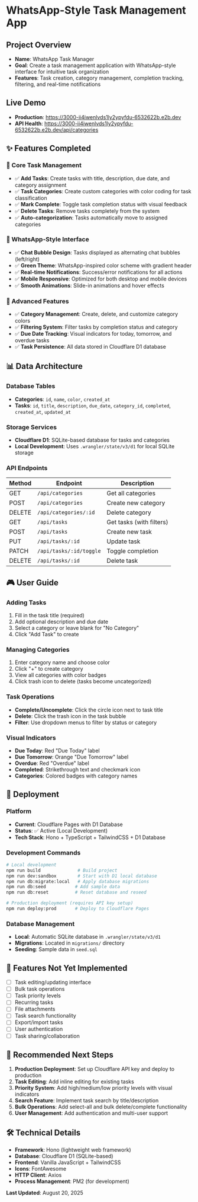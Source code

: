 # WhatsApp-Style Task Management App

## Project Overview
- **Name**: WhatsApp Task Manager
- **Goal**: Create a task management application with WhatsApp-style interface for intuitive task organization
- **Features**: Task creation, category management, completion tracking, filtering, and real-time notifications

## Live Demo
- **Production**: https://3000-ii4iwenlvds1ly2ypyfdu-6532622b.e2b.dev
- **API Health**: https://3000-ii4iwenlvds1ly2ypyfdu-6532622b.e2b.dev/api/categories

## ✨ Features Completed

### 🎯 Core Task Management
- ✅ **Add Tasks**: Create tasks with title, description, due date, and category assignment
- ✅ **Task Categories**: Create custom categories with color coding for task classification
- ✅ **Mark Complete**: Toggle task completion status with visual feedback
- ✅ **Delete Tasks**: Remove tasks completely from the system
- ✅ **Auto-categorization**: Tasks automatically move to assigned categories

### 🎨 WhatsApp-Style Interface
- ✅ **Chat Bubble Design**: Tasks displayed as alternating chat bubbles (left/right)
- ✅ **Green Theme**: WhatsApp-inspired color scheme with gradient header
- ✅ **Real-time Notifications**: Success/error notifications for all actions
- ✅ **Mobile Responsive**: Optimized for both desktop and mobile devices
- ✅ **Smooth Animations**: Slide-in animations and hover effects

### 🔧 Advanced Features
- ✅ **Category Management**: Create, delete, and customize category colors
- ✅ **Filtering System**: Filter tasks by completion status and category
- ✅ **Due Date Tracking**: Visual indicators for today, tomorrow, and overdue tasks
- ✅ **Task Persistence**: All data stored in Cloudflare D1 database

## 📊 Data Architecture

### Database Tables
- **Categories**: `id`, `name`, `color`, `created_at`
- **Tasks**: `id`, `title`, `description`, `due_date`, `category_id`, `completed`, `created_at`, `updated_at`

### Storage Services
- **Cloudflare D1**: SQLite-based database for tasks and categories
- **Local Development**: Uses `.wrangler/state/v3/d1` for local SQLite storage

### API Endpoints
| Method | Endpoint | Description |
|--------|----------|-------------|
| GET | `/api/categories` | Get all categories |
| POST | `/api/categories` | Create new category |
| DELETE | `/api/categories/:id` | Delete category |
| GET | `/api/tasks` | Get tasks (with filters) |
| POST | `/api/tasks` | Create new task |
| PUT | `/api/tasks/:id` | Update task |
| PATCH | `/api/tasks/:id/toggle` | Toggle completion |
| DELETE | `/api/tasks/:id` | Delete task |

## 🎮 User Guide

### Adding Tasks
1. Fill in the task title (required)
2. Add optional description and due date
3. Select a category or leave blank for "No Category"
4. Click "Add Task" to create

### Managing Categories
1. Enter category name and choose color
2. Click "+" to create category
3. View all categories with color badges
4. Click trash icon to delete (tasks become uncategorized)

### Task Operations
- **Complete/Uncomplete**: Click the circle icon next to task title
- **Delete**: Click the trash icon in the task bubble
- **Filter**: Use dropdown menus to filter by status or category

### Visual Indicators
- **Due Today**: Red "Due Today" label
- **Due Tomorrow**: Orange "Due Tomorrow" label  
- **Overdue**: Red "Overdue" label
- **Completed**: Strikethrough text and checkmark icon
- **Categories**: Colored badges with category names

## 🚀 Deployment

### Platform
- **Current**: Cloudflare Pages with D1 Database
- **Status**: ✅ Active (Local Development)
- **Tech Stack**: Hono + TypeScript + TailwindCSS + D1 Database

### Development Commands
```bash
# Local development
npm run build              # Build project
npm run dev:sandbox        # Start with D1 local database
npm run db:migrate:local   # Apply database migrations
npm run db:seed           # Add sample data
npm run db:reset          # Reset database and reseed

# Production deployment (requires API key setup)
npm run deploy:prod       # Deploy to Cloudflare Pages
```

### Database Management
- **Local**: Automatic SQLite database in `.wrangler/state/v3/d1`
- **Migrations**: Located in `migrations/` directory
- **Seeding**: Sample data in `seed.sql`

## 🔄 Features Not Yet Implemented
- [ ] Task editing/updating interface
- [ ] Bulk task operations
- [ ] Task priority levels
- [ ] Recurring tasks  
- [ ] File attachments
- [ ] Task search functionality
- [ ] Export/import tasks
- [ ] User authentication
- [ ] Task sharing/collaboration

## 🎯 Recommended Next Steps
1. **Production Deployment**: Set up Cloudflare API key and deploy to production
2. **Task Editing**: Add inline editing for existing tasks
3. **Priority System**: Add high/medium/low priority levels with visual indicators
4. **Search Feature**: Implement task search by title/description
5. **Bulk Operations**: Add select-all and bulk delete/complete functionality
6. **User Management**: Add authentication and multi-user support

## 🛠️ Technical Details
- **Framework**: Hono (lightweight web framework)
- **Database**: Cloudflare D1 (SQLite-based)
- **Frontend**: Vanilla JavaScript + TailwindCSS
- **Icons**: FontAwesome
- **HTTP Client**: Axios
- **Process Management**: PM2 (for development)

**Last Updated**: August 20, 2025
